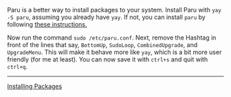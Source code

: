 Paru is a better way to install packages to your system. Install Paru with `yay -S paru`, assuming you already have `yay`. If not, you can install `paru` by following [these instructions.](https://github.com/Morganamilo/paru?tab=readme-ov-file#installation) 

Now run the command `sudo /etc/paru.conf`.
Next, remove the Hashtag in front of the lines that say, `BottomUp`, `SudoLoop`, `CombinedUpgrade`, and `UpgradeMenu`. This will make it behave more like `yay`, which is a bit more user friendly (for me at least). 
You can now save it with `ctrl+s` and quit with `ctrl+q`. 

---
[Installing Packages](https://github.com/Mato1111/archguide/blob/main/Docs/Installing%20Packages.md)
